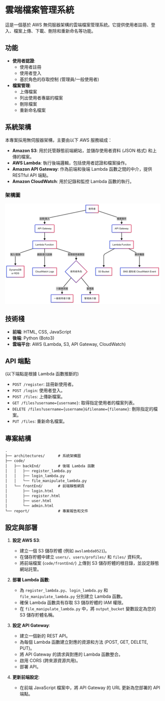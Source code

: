# 雲端檔案管理系統

這是一個基於 AWS 無伺服器架構的雲端檔案管理系統。它提供使用者註冊、登入、檔案上傳、下載、刪除和重新命名等功能。

## 功能

*   **使用者認證**:
    *   使用者註冊
    *   使用者登入
    *   基於角色的存取控制 (管理員/一般使用者)
*   **檔案管理**:
    *   上傳檔案
    *   列出使用者專屬的檔案
    *   刪除檔案
    *   重新命名檔案

## 系統架構

本專案採用無伺服器架構，主要由以下 AWS 服務組成：

*   **Amazon S3**: 用於託管靜態前端網站，並儲存使用者資料 (JSON 格式) 和上傳的檔案。
*   **AWS Lambda**: 執行後端邏輯，包括使用者認證和檔案操作。
*   **Amazon API Gateway**: 作為前端和後端 Lambda 函數之間的中介，提供 RESTful API 端點。
*   **Amazon CloudWatch**: 用於記錄和監控 Lambda 函數的執行。

### 架構圖

![System Architecture Diagram](architectures/System%20Architecture%20Diagram.png)

## 技術棧

*   **前端**: HTML, CSS, JavaScript
*   **後端**: Python (Boto3)
*   **雲端平台**: AWS (Lambda, S3, API Gateway, CloudWatch)

## API 端點

(以下端點是根據 Lambda 函數推斷的)

*   `POST /register`: 註冊新使用者。
*   `POST /login`: 使用者登入。
*   `POST /files`: 上傳新檔案。
*   `GET /files?username={username}`: 取得指定使用者的檔案列表。
*   `DELETE /files?username={username}&filename={filename}`: 刪除指定的檔案。
*   `PUT /files`: 重新命名檔案。

## 專案結構

```
.
├── architectures/      # 系統架構圖
├── code/
│   ├── backEnd/        # 後端 Lambda 函數
│   │   ├── register_lambda.py
│   │   ├── login_lambda.py
│   │   └── file_manipulate_lambda.py
│   └── frontEnd/       # 前端靜態網頁
│       ├── login.html
│       ├── register.html
│       ├── user.html
│       └── admin.html
└── report/             # 專案報告和文件
```

## 設定與部署

1.  **設定 AWS S3**:
    *   建立一個 S3 儲存貯體 (例如 `awslambda0521`)。
    *   在儲存貯體中建立 `users/`、`users/profiles/` 和 `files/` 資料夾。
    *   將前端檔案 (`code/frontEnd/`) 上傳到 S3 儲存貯體的根目錄，並設定靜態網站託管。

2.  **部署 Lambda 函數**:
    *   為 `register_lambda.py`、`login_lambda.py` 和 `file_manipulate_lambda.py` 分別建立 Lambda 函數。
    *   確保 Lambda 函數具有存取 S3 儲存貯體的 IAM 權限。
    *   在 `file_manipulate_lambda.py` 中，將 `output_bucket` 變數設定為您的 S3 儲存貯體名稱。

3.  **設定 API Gateway**:
    *   建立一個新的 REST API。
    *   為每個 Lambda 函數建立對應的資源和方法 (POST, GET, DELETE, PUT)。
    *   將 API Gateway 的請求與對應的 Lambda 函數整合。
    *   啟用 CORS (跨來源資源共用)。
    *   部署 API。

4.  **更新前端設定**:
    *   在前端 JavaScript 檔案中，將 API Gateway 的 URL 更新為您部署的 API 端點。
